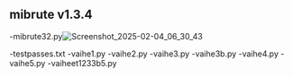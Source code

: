 mibrute v1.3.4
--------------
-mibrute32.py![Screenshot_2025-02-04_06_30_43](https://github.com/user-attachments/assets/22981c08-839e-49e3-b7ef-3a11fd5a653a)

-testpasses.txt
-vaihe1.py
-vaihe2.py
-vaihe3.py
-vaihe3b.py
-vaihe4.py
-vaihe5.py
-vaiheet1233b5.py
